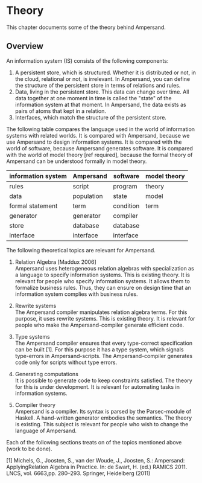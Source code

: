 # Theory

This chapter documents some of the theory behind Ampersand.

## Overview
An information system (IS) consists of the following components:
1. A persistent store, which is structured. Whether it is distributed or not, in the cloud, relational or not, is irrelevant. In Ampersand, you can define the structure of the persistent store in terms of relations and rules.
2. Data, living in the persistent store. This data can change over time. All data together at one moment in time is called the "state" of the information system at that moment. In Ampersand, the data exists  as pairs of atoms that kept in a relation.
3. Interfaces, which match the structure of the persistent store.

The following table compares the language used in the world of information systems with related worlds. It is compared with Ampersand, because we use Ampersand to design information systems. It is compared with the world of software, because Ampersand generates software. It is compared with the world of model theory [ref required], because the formal theory of Ampersand can be understood formally in model theory. 

| information system | Ampersand | software | model theory |
| -- | -- | -- | -- |
| rules | script | program | theory |
| data | population | state | model |
| formal statement | term | condition | term |
| generator | generator | compiler |
| store | database | database |
| interface | interface | interface |

The following theoretical topics are relevant for Ampersand.

1. Relation Algebra [Maddux 2006]<br>
Ampersand uses heterogeneous relation algebras with specialization as  a language to specify information systems. This is existing theory. It is relevant for people who specify information systems. It allows them to formalize business rules. Thus, they can ensure on design time that an information system complies with business rules.

2. Rewrite systems<br>
The Ampersand compiler manipulates relation algebra terms. For this purpose, it uses rewrite systems. This is existing theory. It is relevant for people who make the Ampersand-compiler generate efficient code.

3. Type systems<br>
The Ampersand compiler ensures that every type-correct specification can be built [1]. For this purpose it has a type system, which signals type-errors in Ampersand-scripts. The Ampersand-compiler generates code only for scripts without type errors.

4. Generating computations<br>
It is possible to generate code to keep constraints satisfied. The theory for this is under development. It is relevant for automating tasks in information systems.

5. Compiler theory<br>
Ampersand is a compiler. Its syntax is parsed by the Parsec-module of Haskell. A hand-written generator embodies the semantics. The theory is existing. This subject is relevant for people who wish to change the language of Ampersand.

Each of the following sections treats on of the topics mentioned above (work to be done).

[1] Michels, G., Joosten, S., van der Woude, J., Joosten, S.: Ampersand: ApplyingRelation Algebra in Practice. In: de Swart, H. (ed.) RAMICS 2011. LNCS, vol. 6663,pp. 280–293. Springer, Heidelberg (2011)